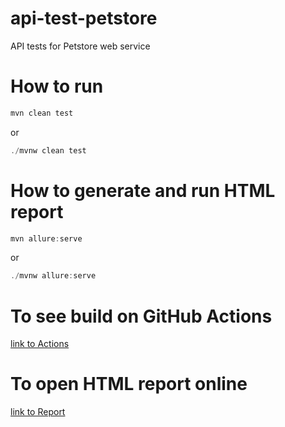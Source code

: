 # api-test-petstore
API tests for Petstore web service


# How to run
```java
mvn clean test
```

or 

```java
./mvnw clean test
```

# How to generate and run HTML report

```java
mvn allure:serve 
```
or 

```java
./mvnw allure:serve 
```

# To see build on GitHub Actions

[link to Actions](https://github.com/andrii-lemdianov/api-test-swagger/actions)

# To open HTML report online

[link to Report](https://andrii-lemdianov.github.io/api-test-swagger/)



 

